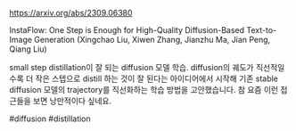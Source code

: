 https://arxiv.org/abs/2309.06380

InstaFlow: One Step is Enough for High-Quality Diffusion-Based Text-to-Image Generation (Xingchao Liu, Xiwen Zhang, Jianzhu Ma, Jian Peng, Qiang Liu)

small step distillation이 잘 되는 diffusion 모델 학습. diffusion의 궤도가 직선적일수록 더 작은 스텝으로 distill 하는 것이 잘 된다는 아이디어에서 시작해 기존 stable diffusion 모델의 trajectory를 직선화하는 학습 방법을 고안했습니다. 참 요즘 이런 접근들을 보면 낭만적이다 싶네요.

#diffusion #distillation 